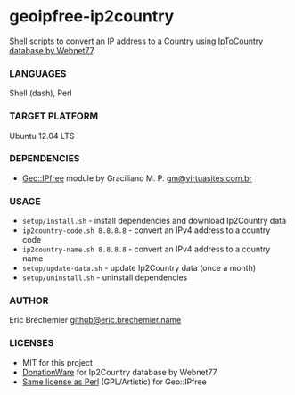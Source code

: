 geoipfree-ip2country
====================

Shell scripts to convert an IP address to a Country
using [IpToCountry database by Webnet77][IpToCountry].

[IpToCountry]: http://software77.net/geo-ip/

### LANGUAGES ###

Shell (dash), Perl

### TARGET PLATFORM ###

Ubuntu 12.04 LTS

### DEPENDENCIES ###

* [Geo::IPfree][] module by Graciliano M. P. <gm@virtuasites.com.br>

[Geo::IPfree]: https://metacpan.org/pod/Geo::IPfree

### USAGE ###

* `setup/install.sh` - install dependencies and download Ip2Country data
* `ip2country-code.sh 8.8.8.8` - convert an IPv4 address to a country code
* `ip2country-name.sh 8.8.8.8` - convert an IPv4 address to a country name
* `setup/update-data.sh` - update Ip2Country data (once a month)
* `setup/uninstall.sh` - uninstall dependencies

### AUTHOR ###

Eric Bréchemier <github@eric.brechemier.name>

### LICENSES ###

* MIT for this project
* [DonationWare][Ip2CountryLicense] for Ip2Country database by Webnet77
* [Same license as Perl][PerlLicense] (GPL/Artistic) for Geo::IPfree

[Ip2countryLicense]: http://software77.net/geo-ip/?license
[PerlLicense]: http://dev.perl.org/licenses/

